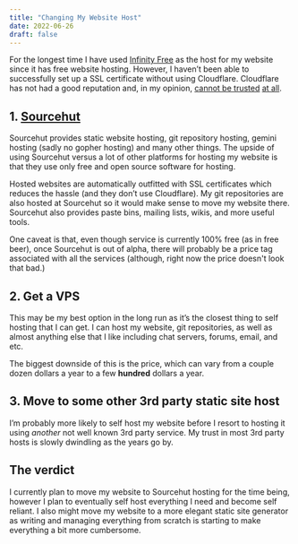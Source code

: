 ```yaml
---
title: "Changing My Website Host"
date: 2022-06-26
draft: false
---
```


For the longest time I have used [Infinity Free](https://www.infinityfree.net/) as the host for my website since it has free website hosting.
However, I haven’t been able to successfully set up a SSL certificate without using Cloudflare.
Cloudflare has not had a good reputation and, in my opinion, [cannot be trusted](https://www.unixsheikh.com/articles/stay-away-from-cloudflare.html) [at all](https://www.devever.net/~hl/cloudflare).

## 1. [Sourcehut](https://sourcehut.org/)

Sourcehut provides static website hosting, git repository hosting, gemini hosting (sadly no gopher hosting) and many other things.
The upside of using Sourcehut versus a lot of other platforms for hosting my website is that they use only free and open source software for hosting.

Hosted websites are automatically outfitted with SSL certificates which reduces the hassle (and they don’t use Cloudflare).
My git repositories are also hosted at Sourcehut so it would make sense to move my website there.
Sourcehut also provides paste bins, mailing lists, wikis, and more useful tools.

One caveat is that, even though service is currently 100% free (as in free beer), once Sourcehut is out of alpha, there will probably be a price tag associated with all the services (although, right now the price doesn't look that bad.)

## 2. Get a VPS

This may be my best option in the long run as it’s the closest thing to self hosting that I can get.
I can host my website, git repositories, as well as almost anything else that I like including chat servers, forums, email, and etc.

The biggest downside of this is the price, which can vary from a couple dozen dollars a year to a few **hundred** dollars a year.

## 3. Move to some other 3rd party static site host

I’m probably more likely to self host my website before I resort to hosting it using *another* not well known 3rd party service.
My trust in most 3rd party hosts is slowly dwindling as the years go by.

## The verdict

I currently plan to move my website to Sourcehut hosting for the time being, however I plan to eventually self host everything I need and become self reliant.
I also might move my website to a more elegant static site generator as writing and managing everything from scratch is starting to make everything a bit more cumbersome.
